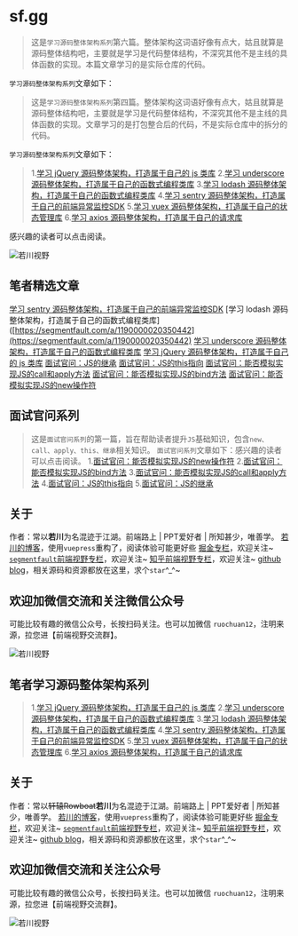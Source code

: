 # sf.gg

>这是`学习源码整体架构系列`第六篇。整体架构这词语好像有点大，姑且就算是源码整体结构吧，主要就是学习是代码整体结构，不深究其他不是主线的具体函数的实现。本篇文章学习的是实际仓库的代码。

`学习源码整体架构系列`文章如下：

>这是`学习源码整体架构系列`第四篇。整体架构这词语好像有点大，姑且就算是源码整体结构吧，主要就是学习是代码整体结构，不深究其他不是主线的具体函数的实现。文章学习的是打包整合后的代码，不是实际仓库中的拆分的代码。

`学习源码整体架构系列`文章如下：

>1.[学习 jQuery 源码整体架构，打造属于自己的 js 类库](https://segmentfault.com/a/1190000019908729)
>2.[学习 underscore 源码整体架构，打造属于自己的函数式编程类库](https://segmentfault.com/a/1190000020012503)
>3.[学习 lodash 源码整体架构，打造属于自己的函数式编程类库](https://segmentfault.com/a/1190000020350442)
>4.[学习 sentry 源码整体架构，打造属于自己的前端异常监控SDK](https://segmentfault.com/a/1190000020870683)
>5.[学习 vuex 源码整体架构，打造属于自己的状态管理库](https://segmentfault.com/a/1190000021073120)
>6.[学习 axios 源码整体架构，打造属于自己的请求库](https://segmentfault.com/a/1190000021321303)

感兴趣的读者可以点击阅读。

![若川视野](https://github.com/ruochuan12/blog/raw/master/docs/about/wechat-official-accounts-mini.jpg)

## 笔者精选文章

[学习 sentry 源码整体架构，打造属于自己的前端异常监控SDK](https://segmentfault.com/a/1190000020870683)
[学习 lodash 源码整体架构，打造属于自己的函数式编程类库]([https://segmentfault.com/a/1190000020350442](https://segmentfault.com/a/1190000020350442)
[学习 underscore 源码整体架构，打造属于自己的函数式编程类库](https://segmentfault.com/a/1190000020012503)
[学习 jQuery 源码整体架构，打造属于自己的 js 类库](https://segmentfault.com/a/1190000019908729)
[面试官问：JS的继承](https://segmentfault.com/a/1190000018221673)
[面试官问：JS的this指向](https://segmentfault.com/a/1190000017510043)
[面试官问：能否模拟实现JS的call和apply方法](https://segmentfault.com/a/1190000017206223)
[面试官问：能否模拟实现JS的bind方法](https://segmentfault.com/a/1190000017091983)
[面试官问：能否模拟实现JS的new操作符](https://segmentfault.com/a/1190000016911391)

## 面试官问系列

>这是`面试官问系列`的第一篇，旨在帮助读者提升`JS`基础知识，包含`new、call、apply、this、继承`相关知识。
`面试官问系列`文章如下：感兴趣的读者可以点击阅读。
>1.[面试官问：能否模拟实现JS的new操作符](https://segmentfault.com/a/1190000016911391)
>2.[面试官问：能否模拟实现JS的bind方法](https://segmentfault.com/a/1190000017091983)
>3.[面试官问：能否模拟实现JS的call和apply方法](https://segmentfault.com/a/1190000017206223)
>4.[面试官问：JS的this指向](https://segmentfault.com/a/1190000017510043)
>5.[面试官问：JS的继承](https://segmentfault.com/a/1190000018221673)

## 关于

作者：常以**若川**为名混迹于江湖。前端路上 | PPT爱好者 | 所知甚少，唯善学。
[若川的博客](https://lxchuan12.cn)，使用`vuepress`重构了，阅读体验可能更好些
[掘金专栏](https://juejin.im/user/1415826704971918/posts)，欢迎关注~
[`segmentfault`前端视野专栏](https://segmentfault.com/blog/lxchuan12)，欢迎关注~
[知乎前端视野专栏](https://zhuanlan.zhihu.com/lxchuan12)，欢迎关注~
[github blog](https://github.com/ruochuan12/blog)，相关源码和资源都放在这里，求个`star`^_^~

## 欢迎加微信交流和关注微信公众号

可能比较有趣的微信公众号，长按扫码关注。也可以加微信 `ruochuan12`，注明来源，拉您进【前端视野交流群】。

![若川视野](/img/bVbBAGp)


## 笔者学习源码整体架构系列

>1.[学习 jQuery 源码整体架构，打造属于自己的 js 类库](https://segmentfault.com/a/1190000019908729)
>2.[学习 underscore 源码整体架构，打造属于自己的函数式编程类库](https://segmentfault.com/a/1190000020012503)
>3.[学习 lodash 源码整体架构，打造属于自己的函数式编程类库](https://segmentfault.com/a/1190000020350442)
>4.[学习 sentry 源码整体架构，打造属于自己的前端异常监控SDK](https://segmentfault.com/a/1190000020870683)
>5.[学习 vuex 源码整体架构，打造属于自己的状态管理库](https://segmentfault.com/a/1190000021073120)
>6.[学习 axios 源码整体架构，打造属于自己的请求库](https://segmentfault.com/a/1190000021321303)

## 关于

作者：常以~~轩辕Rowboat~~**若川**为名混迹于江湖。前端路上 | PPT爱好者 | 所知甚少，唯善学。
[若川的博客](https://lxchuan12.cn)，使用`vuepress`重构了，阅读体验可能更好些
[掘金专栏](https://juejin.im/user/1415826704971918/posts)，欢迎关注~
[`segmentfault`前端视野专栏](https://segmentfault.com/blog/lxchuan12)，欢迎关注~
[知乎前端视野专栏](https://zhuanlan.zhihu.com/lxchuan12)，欢迎关注~
[github blog](https://github.com/ruochuan12/blog)，相关源码和资源都放在这里，求个`star`^_^~

## 欢迎加微信交流和关注公众号

可能比较有趣的微信公众号，长按扫码关注。也可以加微信 `ruochuan12`，注明来源，拉您进【前端视野交流群】。

![若川视野](/img/bVbBAGp)
